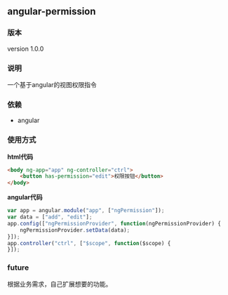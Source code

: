 ## angular-permission
### 版本
version 1.0.0
### 说明
一个基于angular的视图权限指令
### 依赖  
- angular 


### 使用方式  

**html代码**  
```html
<body ng-app="app" ng-controller="ctrl">
    <button has-permission="edit">权限按钮</button>
</body>
```

**angular代码**  
```javascript
var app = angular.module("app", ["ngPermission"]);
var data = ["add", "edit"];
app.config(["ngPermissionProvider", function(ngPermissionProvider) {
    ngPermissionProvider.setData(data);
}]);
app.controller("ctrl", ["$scope", function($scope) {
}]);
```
### future
根据业务需求，自己扩展想要的功能。